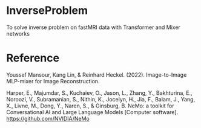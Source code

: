 # InverseProblem
To solve inverse problem on fastMRI data with Transformer and Mixer networks



# Reference
Youssef Mansour, Kang Lin, & Reinhard Heckel. (2022). Image-to-Image MLP-mixer for Image Reconstruction.

Harper, E., Majumdar, S., Kuchaiev, O., Jason, L., Zhang, Y., Bakhturina, E., Noroozi, V., Subramanian, S., Nithin, K., Jocelyn, H., Jia, F., Balam, J., Yang, X., Livne, M., Dong, Y., Naren, S., & Ginsburg, B. NeMo: a toolkit for Conversational AI and Large Language Models [Computer software]. https://github.com/NVIDIA/NeMo
